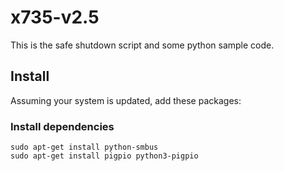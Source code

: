 # x735-v2.5
This is the safe shutdown script and some python sample code.

## Install

Assuming your system is updated, add these packages:

### Install dependencies

```
sudo apt-get install python-smbus
sudo apt-get install pigpio python3-pigpio
```

